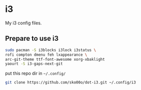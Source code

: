 # i3
My i3 config files.

## Prepare to use i3

```sh
sudo pacman -S i3blocks i3lock i3status \
rofi compton dmenu feh lxappearance \
arc-git-theme ttf-font-awesome xorg-xbaklight
yaourt -S i3-gaps-next-git
```

put this repo dir in `~/.config/`

```sh
git clone https://github.com/sko00o/dot-i3.git ~/.config/i3
```
